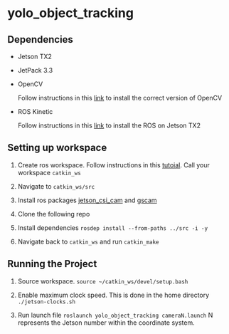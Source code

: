 # yolo_object_tracking

## Dependencies 
  * Jetson TX2
  * JetPack 3.3 
  * OpenCV 
      
      Follow instructions in this [link](https://jkjung-avt.github.io/opencv3-on-tx2/) to install the correct version of OpenCV
  * ROS Kinetic 
      
      Follow instructions in this [link](https://www.jetsonhacks.com/2017/03/27/robot-operating-system-ros-nvidia-jetson-tx2/) to install the ROS on Jetson TX2 

## Setting up workspace 

1. Create ros workspace. Follow instructions in this [tutoial](http://wiki.ros.org/catkin/Tutorials/create_a_workspace). Call your workspace ```catkin_ws```

2. Navigate to ```catkin_ws/src```

3. Install ros packages [jetson_csi_cam](https://github.com/peter-moran/jetson_csi_cam.git) and [gscam](https://github.com/ros-drivers/gscam.git)

4. Clone the following repo

5. Install dependencies ```rosdep install --from-paths ../src -i -y``` 

6. Navigate back to ```catkin_ws``` and run ```catkin_make``` 

## Running the Project

1. Source workspace. ```source ~/catkin_ws/devel/setup.bash```

2. Enable maximum clock speed. This is done in the home directory ``` ./jetson-clocks.sh```

3. Run launch file ```roslaunch yolo_object_tracking cameraN.launch``` N represents the Jetson number within the coordinate system.  
